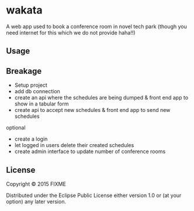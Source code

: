# wakata

A web app used to book a conference room in novel tech park (though you need
internet for this which we do not provide haha!!)

## Usage


## Breakage

* Setup project
* add db connection
* create an api where the schedules are being dumped & front end app to show in a tabular form
* create api to accept new schedules & front end app to send new schedules

optional
* create a login
* let logged in users delete their created schedules
* create admin interface to update number of conference rooms

## License

Copyright © 2015 FIXME

Distributed under the Eclipse Public License either version 1.0 or (at
your option) any later version.
